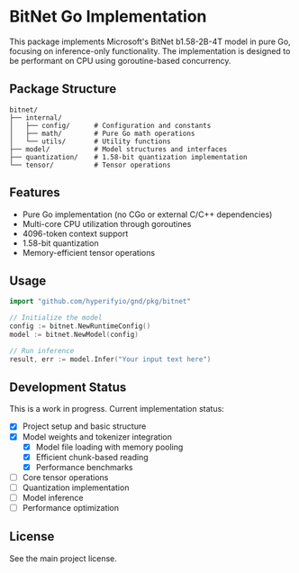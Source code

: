 # BitNet Go Implementation

This package implements Microsoft's BitNet b1.58-2B-4T model in pure Go, focusing on inference-only functionality. The implementation is designed to be performant on CPU using goroutine-based concurrency.

## Package Structure

```
bitnet/
├── internal/
│   ├── config/      # Configuration and constants
│   ├── math/        # Pure Go math operations
│   └── utils/       # Utility functions
├── model/           # Model structures and interfaces
├── quantization/    # 1.58-bit quantization implementation
└── tensor/          # Tensor operations
```

## Features

- Pure Go implementation (no CGo or external C/C++ dependencies)
- Multi-core CPU utilization through goroutines
- 4096-token context support
- 1.58-bit quantization
- Memory-efficient tensor operations

## Usage

```go
import "github.com/hyperifyio/gnd/pkg/bitnet"

// Initialize the model
config := bitnet.NewRuntimeConfig()
model := bitnet.NewModel(config)

// Run inference
result, err := model.Infer("Your input text here")
```

## Development Status

This is a work in progress. Current implementation status:
- [x] Project setup and basic structure
- [x] Model weights and tokenizer integration
  - [x] Model file loading with memory pooling
  - [x] Efficient chunk-based reading
  - [x] Performance benchmarks
- [ ] Core tensor operations
- [ ] Quantization implementation
- [ ] Model inference
- [ ] Performance optimization

## License

See the main project license. 